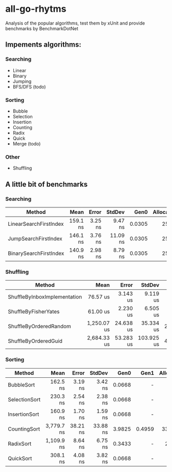 # all-go-rhytms
Analysis of the popular algorithms, test them by xUnit and provide benchmarks by BenchmarkDotNet
## Impements algorithms:
### Searching
  - Linear
  - Binary
  - Jumping
  - BFS/DFS (todo)
### Sorting
  - Bubble
  - Selection
  - Insertion
  - Counting
  - Radix
  - Quick
  - Merge (todo)
### Other
  - Shuffling

## A little bit of benchmarks
### Searching
| Method                 | Mean     | Error   | StdDev   | Gen0   | Allocated |
|----------------------- |---------:|--------:|---------:|-------:|----------:|
| LinearSearchFirstIndex | 159.1 ns | 3.25 ns |  9.47 ns | 0.0305 |     256 B |
| JumpSearchFirstIndex   | 146.1 ns | 3.76 ns | 11.09 ns | 0.0305 |     256 B |
| BinarySearchFirstIndex | 140.9 ns | 2.98 ns |  8.79 ns | 0.0305 |     256 B |

### Shuffling
| Method                       | Mean        | Error     | StdDev     | Gen0    | Gen1    | Gen2    | Allocated |
|----------------------------- |------------:|----------:|-----------:|--------:|--------:|--------:|----------:|
| ShuffleByInboxImplementation |    76.57 us |  3.143 us |   9.119 us |  9.5215 |  1.8311 |       - |  78.28 KB |
| ShuffleByFisherYates         |    61.00 us |  2.230 us |   6.505 us |  9.5215 |  1.8311 |       - |  78.28 KB |
| ShuffleByOrderedRandom       | 1,250.07 us | 24.638 us |  35.334 us | 27.3438 |  7.8125 |       - | 234.88 KB |
| ShuffleByOrderedGuid         | 2,684.33 us | 53.283 us | 103.925 us | 46.8750 | 46.8750 | 46.8750 | 351.93 KB |

### Sorting
| Method        | Mean       | Error    | StdDev   | Gen0   | Gen1   | Allocated |
|-------------- |-----------:|---------:|---------:|-------:|-------:|----------:|
| BubbleSort    |   162.5 ns |  3.19 ns |  3.42 ns | 0.0668 |      - |     560 B |
| SelectionSort |   230.3 ns |  2.54 ns |  2.38 ns | 0.0668 |      - |     560 B |
| InsertionSort |   160.9 ns |  1.70 ns |  1.59 ns | 0.0668 |      - |     560 B |
| CountingSort  | 3,779.7 ns | 38.21 ns | 33.88 ns | 3.9825 | 0.4959 |   33488 B |
| RadixSort     | 1,109.9 ns |  8.64 ns |  6.75 ns | 0.3433 |      - |    2880 B |
| QuickSort     |   308.1 ns |  4.08 ns |  3.82 ns | 0.0668 |      - |     560 B |
